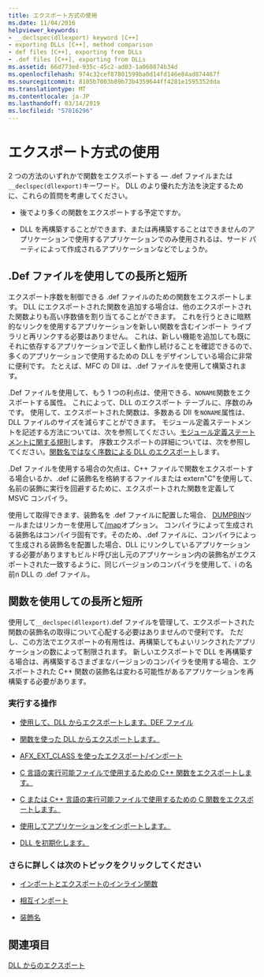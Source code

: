 ```yaml
---
title: エクスポート方式の使用
ms.date: 11/04/2016
helpviewer_keywords:
- __declspec(dllexport) keyword [C++]
- exporting DLLs [C++], method comparison
- def files [C++], exporting from DLLs
- .def files [C++], exporting from DLLs
ms.assetid: 66d773ed-935c-45c2-ad03-1a060874b34d
ms.openlocfilehash: 974c32cef87801599ba0d14fd146e84ad874467f
ms.sourcegitcommit: 8105b7003b89b73b4359644ff4281e1595352dda
ms.translationtype: MT
ms.contentlocale: ja-JP
ms.lasthandoff: 03/14/2019
ms.locfileid: "57816296"
---
```

# <a name="determine-which-exporting-method-to-use"></a>エクスポート方式の使用

2 つの方法のいずれかで関数をエクスポートする — .def ファイルまたは`__declspec(dllexport)`キーワード。 DLL のより優れた方法を決定するために、これらの質問を考慮してください。

- 後でより多くの関数をエクスポートする予定ですか。

- DLL を再構築することができます、または再構築することはできませんのアプリケーションで使用するアプリケーションでのみ使用されるは、サード パーティによって作成されるアプリケーションなどでしょうか。

## <a name="pros-and-cons-of-using-def-files"></a>.Def ファイルを使用しての長所と短所

エクスポート序数を制御できる .def ファイルのための関数をエクスポートします。 DLL にエクスポートされた関数を追加する場合は、他のエクスポートされた関数よりも高い序数値を割り当てることができます。 これを行うときに暗黙的なリンクを使用するアプリケーションを新しい関数を含むインポート ライブラリと再リンクする必要はありません。 これは、新しい機能を追加しても既にそれに依存するアプリケーションで正しく動作し続けることを確認できるので、多くのアプリケーションで使用するための DLL をデザインしている場合に非常に便利です。 たとえば、MFC の Dll は、.def ファイルを使用して構築されます。

.Def ファイルを使用して、もう 1 つの利点は、使用できる、`NONAME`関数をエクスポートする属性。 これによって、DLL のエクスポート テーブルに、序数のみです。 使用して、エクスポートされた関数は、多数ある Dll を`NONAME`属性は、DLL ファイルのサイズを減らすことができます。 モジュール定義ステートメントを記述する方法については、次を参照してください。[モジュール定義ステートメントに関する規則](reference/rules-for-module-definition-statements.md)します。 序数エクスポートの詳細については、次を参照してください。[関数名ではなく序数による DLL のエクスポート](exporting-functions-from-a-dll-by-ordinal-rather-than-by-name.md)します。

.Def ファイルを使用する場合の欠点は、C++ ファイルで関数をエクスポートする場合いるか、.def に装飾名を格納するファイルまたは extern"C"を使用して、名前の装飾に実行を回避するために、エクスポートされた関数を定義して MSVC コンパイラ。

使用して取得できます、装飾名を .def ファイルに配置した場合、 [DUMPBIN](reference/dumpbin-reference.md)ツールまたはリンカーを使用して[/map](reference/map-generate-mapfile.md)オプション。 コンパイラによって生成される装飾名はコンパイラ固有です。そのため、.def ファイルに、コンパイラによって生成される装飾名を配置した場合、DLL にリンクしているアプリケーションする必要がありますもビルド呼び出し元のアプリケーション内の装飾名がエクスポートされた一致するように、同じバージョンのコンパイラを使用して、i の名前n DLL の .def ファイル。

## <a name="pros-and-cons-of-using-declspecdllexport"></a>関数を使用しての長所と短所

使用して`__declspec(dllexport)`.def ファイルを管理して、エクスポートされた関数の装飾名の取得について心配する必要はありませんので便利です。 ただし、この方法でエクスポートの有用性は、再構築してもよいリンクされたアプリケーションの数によって制限されます。 新しいエクスポートで DLL を再構築する場合は、再構築するさまざまなバージョンのコンパイラを使用する場合、エクスポートされた C++ 関数の装飾名は変わる可能性があるアプリケーションを再構築する必要があります。

### <a name="what-do-you-want-to-do"></a>実行する操作

- [使用して、DLL からエクスポートします。DEF ファイル](exporting-from-a-dll-using-def-files.md)

- [関数を使った DLL からエクスポートします。](exporting-from-a-dll-using-declspec-dllexport.md)

- [AFX_EXT_CLASS を使ったエクスポート/インポート](exporting-and-importing-using-afx-ext-class.md)

- [C 言語の実行可能ファイルで使用するための C++ 関数をエクスポートします。](exporting-cpp-functions-for-use-in-c-language-executables.md)

- [C または C++ 言語の実行可能ファイルで使用するための C 関数をエクスポートします。](exporting-c-functions-for-use-in-c-or-cpp-language-executables.md)

- [使用してアプリケーションをインポートします。](importing-into-an-application-using-declspec-dllimport.md)

- [DLL を初期化します。](run-time-library-behavior.md#initializing-a-dll)

### <a name="what-do-you-want-to-know-more-about"></a>さらに詳しくは次のトピックをクリックしてください

- [インポートとエクスポートのインライン関数](importing-and-exporting-inline-functions.md)

- [相互インポート](mutual-imports.md)

- [装飾名](reference/decorated-names.md)

## <a name="see-also"></a>関連項目

[DLL からのエクスポート](exporting-from-a-dll.md)
